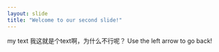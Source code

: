 ```yaml
---
layout: slide
title: "Welcome to our second slide!"
---
```

my text
我这就是个text啊，为什么不行呢？
Use the left arrow to go back!
